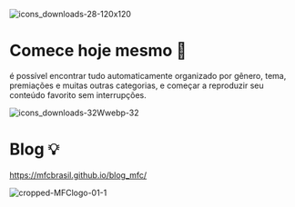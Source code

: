 ![icons_downloads-28-120x120](https://github.com/user-attachments/assets/bc7efceb-451e-4b9b-b0e1-ef2be7b7a4e9)


# Comece hoje mesmo 📜
é possível encontrar tudo automaticamente organizado por gênero, tema, premiações e muitas outras categorias, e começar a reproduzir seu conteúdo favorito sem interrupções.

![icons_downloads-32Wwebp-32](https://github.com/user-attachments/assets/69e87dcc-06cd-4947-b2ad-3c1804c7af8b)

# Blog 💡
https://mfcbrasil.github.io/blog_mfc/

![cropped-MFClogo-01-1](https://github.com/user-attachments/assets/ee60c745-be54-421a-a0b7-f8da2db94736)

